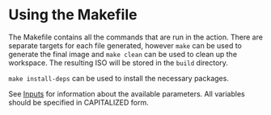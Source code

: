 # Using the Makefile

The Makefile contains all the commands that are run in the action. There are separate targets for each file generated, however `make` can be used to generate the final image and `make clean` can be used to clean up the workspace. The resulting ISO will be stored in the `build` directory.

`make install-deps` can be used to install the necessary packages.

See [Inputs](../usage.md#inputs) for information about the available parameters. All variables should be specified in CAPITALIZED form.
